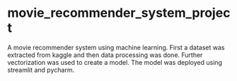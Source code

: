 # movie_recommender_system_project
A movie recommender system using machine learning.
First a dataset was extracted from kaggle and then data processing was done. Further vectorization was used to create a model.
The model was deployed using streamlit and pycharm.

